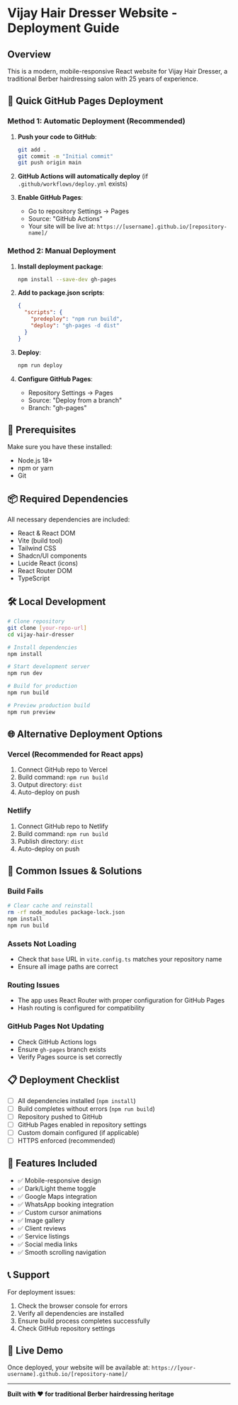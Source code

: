 
# Vijay Hair Dresser Website - Deployment Guide

## Overview
This is a modern, mobile-responsive React website for Vijay Hair Dresser, a traditional Berber hairdressing salon with 25 years of experience.

## 🚀 Quick GitHub Pages Deployment

### Method 1: Automatic Deployment (Recommended)

1. **Push your code to GitHub**:
   ```bash
   git add .
   git commit -m "Initial commit"
   git push origin main
   ```

2. **GitHub Actions will automatically deploy** (if `.github/workflows/deploy.yml` exists)

3. **Enable GitHub Pages**:
   - Go to repository Settings → Pages
   - Source: "GitHub Actions"
   - Your site will be live at: `https://[username].github.io/[repository-name]/`

### Method 2: Manual Deployment

1. **Install deployment package**:
   ```bash
   npm install --save-dev gh-pages
   ```

2. **Add to package.json scripts**:
   ```json
   {
     "scripts": {
       "predeploy": "npm run build",
       "deploy": "gh-pages -d dist"
     }
   }
   ```

3. **Deploy**:
   ```bash
   npm run deploy
   ```

4. **Configure GitHub Pages**:
   - Repository Settings → Pages
   - Source: "Deploy from a branch"
   - Branch: "gh-pages"

## 🔧 Prerequisites

Make sure you have these installed:
- Node.js 18+ 
- npm or yarn
- Git

## 📦 Required Dependencies

All necessary dependencies are included:
- React & React DOM
- Vite (build tool)
- Tailwind CSS
- Shadcn/UI components
- Lucide React (icons)
- React Router DOM
- TypeScript

## 🛠️ Local Development

```bash
# Clone repository
git clone [your-repo-url]
cd vijay-hair-dresser

# Install dependencies
npm install

# Start development server
npm run dev

# Build for production
npm run build

# Preview production build
npm run preview
```

## 🌐 Alternative Deployment Options

### Vercel (Recommended for React apps)
1. Connect GitHub repo to Vercel
2. Build command: `npm run build`
3. Output directory: `dist`
4. Auto-deploy on push

### Netlify
1. Connect GitHub repo to Netlify
2. Build command: `npm run build`
3. Publish directory: `dist`
4. Auto-deploy on push

## 🐛 Common Issues & Solutions

### Build Fails
```bash
# Clear cache and reinstall
rm -rf node_modules package-lock.json
npm install
npm run build
```

### Assets Not Loading
- Check that `base` URL in `vite.config.ts` matches your repository name
- Ensure all image paths are correct

### Routing Issues
- The app uses React Router with proper configuration for GitHub Pages
- Hash routing is configured for compatibility

### GitHub Pages Not Updating
- Check GitHub Actions logs
- Ensure `gh-pages` branch exists
- Verify Pages source is set correctly

## 📋 Deployment Checklist

- [ ] All dependencies installed (`npm install`)
- [ ] Build completes without errors (`npm run build`)
- [ ] Repository pushed to GitHub
- [ ] GitHub Pages enabled in repository settings
- [ ] Custom domain configured (if applicable)
- [ ] HTTPS enforced (recommended)

## 🎨 Features Included

- ✅ Mobile-responsive design
- ✅ Dark/Light theme toggle
- ✅ Google Maps integration
- ✅ WhatsApp booking integration
- ✅ Custom cursor animations
- ✅ Image gallery
- ✅ Client reviews
- ✅ Service listings
- ✅ Social media links
- ✅ Smooth scrolling navigation

## 📞 Support

For deployment issues:
1. Check the browser console for errors
2. Verify all dependencies are installed
3. Ensure build process completes successfully
4. Check GitHub repository settings

## 🔗 Live Demo

Once deployed, your website will be available at:
`https://[your-username].github.io/[repository-name]/`

---

**Built with ❤️ for traditional Berber hairdressing heritage**

